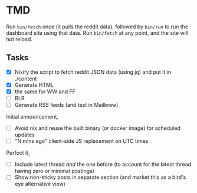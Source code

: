 # TMD

Run `bin/fetch` once (it pulls the reddit data), followed by `bin/run` to run the dashboard site using that data. Run `bin/fetch` at any point, and the site will hot reload.

## Tasks

- [x] Nixify the script to fetch reddit JSON data (using jq) and put it in ./content
- [x] Generate HTML
- [x] the same for WW and FF
- [ ] BLR
- [ ] Generate RSS feeds (and test in Mailbrew)

Initial announcement,

- [ ] Avoid nix and reuse the built binary (or docker image) for scheduled updates
- [ ] "N mins ago" client-side JS replacement on UTC times

Perfect it,

- [ ] Include latest thread *and* the one before (to account for the latest thread having zero or minimal postings)
- [ ] Show non-sticky posts in separate section (and market this as a bird's eye alternative view)
